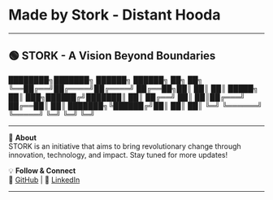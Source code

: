 # Made by Stork - Distant Hooda

---

## 🟢 **STORK** - A Vision Beyond Boundaries

████████╗███████╗ ██████╗ ██████╗ ██╗ ██╗ ╚══██╔══╝██╔════╝██╔════╝ ██╔══██╗██║ ██║ ██║ █████╗ ██║ ███╗██████╔╝███████║ ██║ ██╔══╝ ██║ ██║██╔═══╝ ██╔══██║ ██║ ███████╗╚██████╔╝██║ ██║ ██║ ╚═╝ ╚══════╝ ╚═════╝ ╚═╝ ╚═╝ ╚═╝

---

🚀 **About**  
STORK is an initiative that aims to bring revolutionary change through innovation, technology, and impact. Stay tuned for more updates!

💡 **Follow & Connect**  
🔗 [GitHub](https://github.com/DistantHooda) | 🔗 [LinkedIn](https://www.linkedin.com/in/dishant-hooda-stork)  

---
